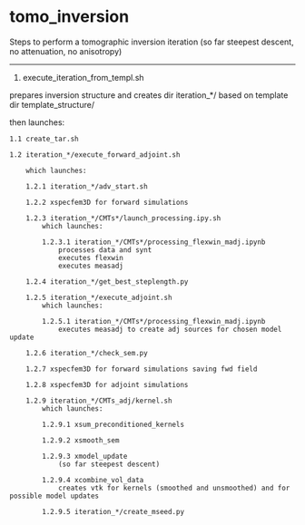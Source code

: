 tomo_inversion
==============

Steps to perform a tomographic inversion iteration (so far steepest descent, no attenuation, no anisotropy)

------------------


1. execute_iteration_from_templ.sh

prepares inversion structure and creates dir
iteration_*/
based on template dir template_structure/

then launches:

	1.1 create_tar.sh

	1.2 iteration_*/execute_forward_adjoint.sh
		
		which launches:
	
		1.2.1 iteration_*/adv_start.sh
		
		1.2.2 xspecfem3D for forward simulations
		
		1.2.3 iteration_*/CMTs*/launch_processing.ipy.sh
			which launches:
		
			1.2.3.1 iteration_*/CMTs*/processing_flexwin_madj.ipynb
				processes data and synt
				executes flexwin
				executes measadj
			
		1.2.4 iteration_*/get_best_steplength.py
		
		1.2.5 iteration_*/execute_adjoint.sh
			which launches:
		
			1.2.5.1 iteration_*/CMTs*/processing_flexwin_madj.ipynb
				executes measadj to create adj sources for chosen model update
			
		1.2.6 iteration_*/check_sem.py
		
		1.2.7 xspecfem3D for forward simulations saving fwd field
		
		1.2.8 xspecfem3D for adjoint simulations 
		
		1.2.9 iteration_*/CMTs_adj/kernel.sh
			which launches:
		
			1.2.9.1 xsum_preconditioned_kernels
			
			1.2.9.2 xsmooth_sem
			
			1.2.9.3 xmodel_update
				(so far steepest descent)
				
			1.2.9.4 xcombine_vol_data
				creates vtk for kernels (smoothed and unsmoothed) and for possible model updates
				
			1.2.9.5 iteration_*/create_mseed.py








